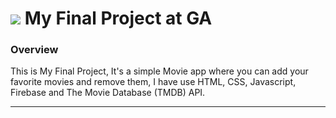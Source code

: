 # ![](https://ga-dash.s3.amazonaws.com/production/assets/logo-9f88ae6c9c3871690e33280fcf557f33.png) My Final Project at GA

### Overview

This is My Final Project, It's a simple Movie app where you can add your favorite movies and remove them, 
I have use HTML, CSS, Javascript, Firebase and The Movie Database (TMDB) API.

---
